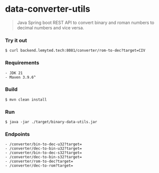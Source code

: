 # data-converter-utils
> Java Spring boot REST API to convert binary and roman numbers to decimal numbers and vice versa.
### Try it out
``$ curl backend.lemyted.tech:8081/converter/rom-to-dec?target=CIV``
### Requirements
	- JDK 21
	- Maven 3.9.6^
### Build
``$ mvn clean install``
### Run
``$ java -jar ./target/binary-data-utils.jar ``
### Endpoints
	- /converter/bin-to-dec-u32?target=
	- /converter/dec-to-bin-u32?target=
	- /converter/bin-to-dec-s32?target=
	- /converter/dec-to-bin-s32?target=
	- /converter/rom-to-dec?target=
	- /converter/dec-to-rom?target=
